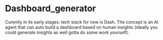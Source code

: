 # Dashboard_generator
Curently in its early stages: tech stack for now is Dash. The concept is an AI agent that can auto build a dashboard based on human insights (ideally you could generate insights as well gotta do some work yourself).
